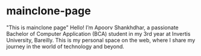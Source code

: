# mainclone-page
"This is mainclone page" Hello! I’m Apoorv Shankhdhar, a passionate Bachelor of Computer Application (BCA) student in my 3rd year at Invertis University, Bareilly. This is my personal space on the web, where I share my journey in the world of technology and beyond.
